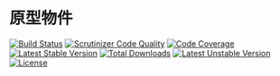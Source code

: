 # 原型物件

[![Build Status](https://travis-ci.org/colin1124x/prototype.svg)](https://travis-ci.org/colin1124x/prototype)
[![Scrutinizer Code Quality](https://scrutinizer-ci.com/g/colin1124x/prototype/badges/quality-score.png)](https://scrutinizer-ci.com/g/colin1124x/prototype)
[![Code Coverage](https://scrutinizer-ci.com/g/colin1124x/prototype/badges/coverage.png)](https://scrutinizer-ci.com/g/colin1124x/prototype)
[![Latest Stable Version](https://poser.pugx.org/rde/prototype/v/stable.svg)](https://packagist.org/packages/rde/prototype) 
[![Total Downloads](https://poser.pugx.org/rde/prototype/downloads.svg)](https://packagist.org/packages/rde/prototype) 
[![Latest Unstable Version](https://poser.pugx.org/rde/prototype/v/unstable.svg)](https://packagist.org/packages/rde/prototype) 
[![License](https://poser.pugx.org/rde/prototype/license.svg)](https://packagist.org/packages/rde/prototype)
